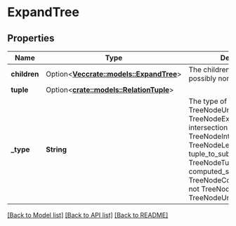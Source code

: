 # ExpandTree

## Properties

Name | Type | Description | Notes
------------ | ------------- | ------------- | -------------
**children** | Option<[**Vec<crate::models::ExpandTree>**](expandTree.md)> | The children of the node, possibly none. | [optional]
**tuple** | Option<[**crate::models::RelationTuple**](relationTuple.md)> |  | [optional]
**_type** | **String** | The type of the node. union TreeNodeUnion exclusion TreeNodeExclusion intersection TreeNodeIntersection leaf TreeNodeLeaf tuple_to_subject_set TreeNodeTupleToSubjectSet computed_subject_set TreeNodeComputedSubjectSet not TreeNodeNot unspecified TreeNodeUnspecified | 

[[Back to Model list]](../README.md#documentation-for-models) [[Back to API list]](../README.md#documentation-for-api-endpoints) [[Back to README]](../README.md)


